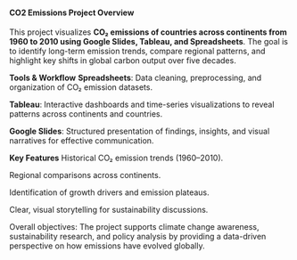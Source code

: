 <h4>CO2 Emissions Project Overview</h4>

This project visualizes **CO₂ emissions of countries across continents from 1960 to 2010 using Google Slides, Tableau, and Spreadsheets**. The goal is to identify long-term emission trends, compare regional patterns, and highlight key shifts in global carbon output over five decades.

**Tools & Workflow**
**Spreadsheets**: Data cleaning, preprocessing, and organization of CO₂ emission datasets.

**Tableau**: Interactive dashboards and time-series visualizations to reveal patterns across continents and countries.

**Google Slides**: Structured presentation of findings, insights, and visual narratives for effective communication.

**Key Features**
Historical CO₂ emission trends (1960–2010).

Regional comparisons across continents.

Identification of growth drivers and emission plateaus.

Clear, visual storytelling for sustainability discussions.

Overall objectives: The project supports climate change awareness, sustainability research, and policy analysis by providing a data-driven perspective on how emissions have evolved globally.
